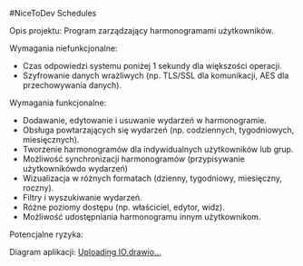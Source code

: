 #NiceToDev Schedules

Opis projektu:
Program zarządzający harmonogramami użytkowników.

Wymagania niefunkcjonalne:
- Czas odpowiedzi systemu poniżej 1 sekundy dla większości operacji.
- Szyfrowanie danych wrażliwych (np. TLS/SSL dla komunikacji, AES dla przechowywania danych).

Wymagania funkcjonalne:
- Dodawanie, edytowanie i usuwanie wydarzeń w harmonogramie.
- Obsługa powtarzających się wydarzeń (np. codziennych, tygodniowych, miesięcznych).
- Tworzenie harmonogramów dla indywidualnych użytkowników lub grup.
- Możliwość synchronizacji harmonogramów (przypisywanie użytkownikówdo wydarzeń)
- Wizualizacja w różnych formatach (dzienny, tygodniowy, miesięczny, roczny).
- Filtry i wyszukiwanie wydarzeń.
- Różne poziomy dostępu (np. właściciel, edytor, widz).
- Możliwość udostępniania harmonogramu innym użytkownikom.

Potencjalne ryzyka:



Diagram aplikacji:
[Uploading IO.drawio…]()
